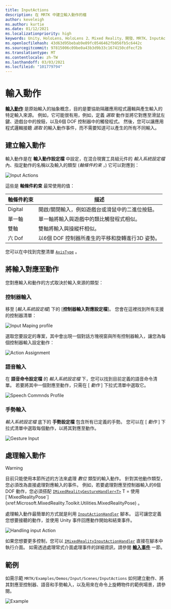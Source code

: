 ```yaml
---
title: InputActions
description: 在 MRTK 中建立輸入動作的檔
author: keveleigh
ms.author: kurtie
ms.date: 01/12/2021
ms.localizationpriority: high
keywords: Unity、HoloLens、HoloLens 2、Mixed Reality、開發、MRTK、InputActions、
ms.openlocfilehash: 43d63d95bebab9e09fc0546462fb056fb5c6442c
ms.sourcegitcommit: 97815006c09be0a43b3d9b33c1674150cdfecf2b
ms.translationtype: MT
ms.contentlocale: zh-TW
ms.lasthandoff: 03/03/2021
ms.locfileid: "101779794"
---
```

# <a name="input-actions"></a>輸入動作

[**輸入動作**](InputActions.md) 是原始輸入的抽象概念，目的是要協助隔離應用程式邏輯與產生輸入的特定輸入來源。 例如，它可能很有用，例如，定義 *選取* 動作並將它對應至滑鼠左鍵、遊戲台中的按鈕，以及6個 DOF 控制器中的觸發程式。 然後，您可以讓應用程式邏輯接聽 *選取* 的輸入動作事件，而不需要知道可以產生的所有不同輸入。

## <a name="creating-an-input-action"></a>建立輸入動作

輸入動作是在 **輸入動作設定檔** 中設定，在混合現實工具組元件的 *輸入系統設定檔* 內、指定動作的名稱以及輸入的類型 (*軸條件約束* ，) 它可以對應到：

<img src="../Images/Input/InputActions.png" style="max-width:100%;" alt="Input Actions">

這些是 **軸條件約束** 最常使用的值：

軸條件約束 | 描述
--- | ---
Digital | 開啟/關閉輸入，例如遊戲台或滑鼠中的二進位按鈕。
單一軸 | 單一軸將輸入與遊戲中的類比觸發程式相似。
雙軸 | 雙軸將輸入與操縱杆相似。
六 Dof | 以6個 DOF 控制器所產生的平移和旋轉進行3D 姿勢。

您可以在中找到完整清單 [`AxisType`](xref:Microsoft.MixedReality.Toolkit.Utilities.AxisType) 。

## <a name="mapping-input-to-actions"></a>將輸入對應至動作

您對應輸入和動作的方式取決於輸入來源的類型：

### <a name="controller-input"></a>控制器輸入

移至 [*輸入系統設定檔*] 下的 [**控制器輸入對應設定檔**]。 您會在這裡找到所有支援的控制器清單：

<img src="../Images/Input/ControllerInputMappingProfile.PNG" style="max-width:100%;" alt="Input Maping profile">

選取您要設定的專案，其中會出現一個對話方塊視窗與所有控制器輸入，讓您為每個控制器輸入設定動作：

<img src="../Images/Input/InputActionAssignment.PNG" style="max-width:100%;" alt="Action Assignment">

### <a name="speech-input"></a>語音輸入

在 **語音命令設定檔** 的 *輸入系統設定檔* 下，您可以找到目前定義的語音命令清單。 若要將其中一個對應至動作，只需在 [ *動作* ] 下拉式清單中選取它。

<img src="../Images/Input/SpeechCommandsProfile.png" style="max-width:100%;" alt="Speech Commnds Profile">

### <a name="gesture-input"></a>手勢輸入

*輸入系統設定檔* 底下的 **手勢設定檔** 包含所有已定義的手勢。 您可以在 [ *動作* ] 下拉式清單中選取每個動作，以將其對應至動作。

<img src="../Images/Input/GestureProfile.png" style="max-width:100%;" alt="Gesture Input">

## <a name="handling-input-actions"></a>處理輸入動作

> [!WARNING]
> 目前只能使用本節所述的方法來處理 *數位* 類型的輸入動作。 針對其他動作類型，您必須改為直接處理對應輸入的事件。 例如，若要處理對應至控制器輸入的6個 DOF 動作，您必須搭配 [`IMixedRealityGestureHandler<T>`](xref:Microsoft.MixedReality.Toolkit.Input.IMixedRealityGestureHandler`1) T = 使用 [`MixedRealityPose`](xref:Microsoft.MixedReality.Toolkit.Utilities.MixedRealityPose) 。

處理輸入動作最簡單的方式就是利用 [`InputActionHandler`](xref:Microsoft.MixedReality.Toolkit.Input.InputActionHandler) 腳本。 這可讓您定義您想要接聽的動作，並使用 Unity 事件回應動作開始和結束事件。

<img src="../Images/Input/InputActionHandler.PNG" style="max-width:100%;" alt="Handling input Action">

如果您想要更多控制，您可以 [`IMixedRealityInputActionHandler`](xref:Microsoft.MixedReality.Toolkit.Input.IMixedRealityInputActionHandler) 直接在腳本中執行介面。 如需透過處理常式介面處理事件的詳細資訊，請參閱 [**輸入事件**](InputEvents.md) 一節。

## <a name="examples"></a>範例

如需示範 `MRTK/Examples/Demos/Input/Scenes/InputActions` 如何建立動作、將其對應至控制器、語音和手勢輸入，以及用來在命令上旋轉物件的範例場景，請參閱。

<img src="../Images/Input/InputActionsExample.PNG" style="max-width:100%;" alt="Example">
